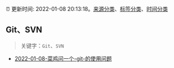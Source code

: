 :alarm_clock: 更新时间: 2022-01-08 20:13:18。[来源分类](../README.md)、[标签分类](../TAGS.md)、[时间分类](../TIMELINE.md)

## Git、SVN


> 关键字：`Git`、`SVN`



- [2022-01-08-菜鸡问一个-git-的使用问题](https://www.v2ex.com/t/827063) 